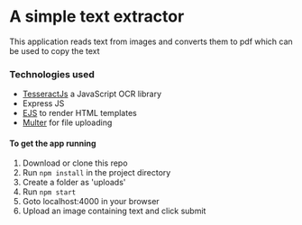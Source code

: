 # A simple text extractor 
This application reads text from images and converts them to pdf which can be used to copy the text

### Technologies used
* [TesseractJs](https://tesseract.projectnaptha.com/) a JavaScript OCR library
* Express JS
* [EJS](https://ejs.co/) to render HTML templates
* [Multer](https://www.npmjs.com/package/multer) for file uploading

#### To get the app running

1. Download or clone this repo
2. Run `npm install` in the project directory
3. Create a folder as 'uploads'
4. Run `npm start`
5. Goto localhost:4000 in your browser
6. Upload an image containing text and click submit
